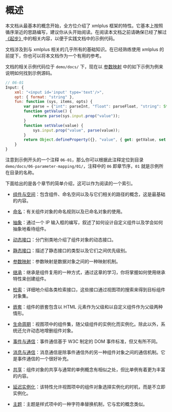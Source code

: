 # 概述

本文档从最基本的概念开始，全方位介绍了 xmlplus 框架的特性。它基本上按照循序渐近的思路编写，建议你从头开始阅读。在阅读本文档之前请确保已经了解过[《起步》](/getting-started)中的相关内容，以便于实践文档中的示例代码。

文档涉及到与 xmlplus 相关的几乎所有的基础知识。在已经熟练使用 xmlplus 的前提下，你也可以将本文档作为一个有用的参考。

文档的相关示例代码位于 `demo/docs/` 下，现在以 [参数映射](/docs#参数映射) 中的如下示例为例来说明如何找到示例源码。

```js
// 06-01
Input: {
    xml: "<input id='input' type='text'/>",
    opt: { format: "string" },
    fun: function (sys, items, opts) {
        var parse = {"int": parseInt, "float": parseFloat, "string": String}[opts.format];
        function getValue() {
            return parse(sys.input.prop("value"));
        }
        function setValue(value) {
            sys.input.prop("value", parse(value));
        }
        return Object.defineProperty({}, "value", { get: getValue, set: setValue });
    }
}
```

注意到示例开头的一个注释 `06-01`，那么你可以根据此注释定位到目录 `demo/docs/06-parameter-mapping/01/`，注释中的 `06` 即章节序，`01` 就是示例所在目录的名称。

下面给出的是各个章节的简单介绍，这可以作为阅读的一个索引。

- [组件与空间](/docs#组件与空间)：包含组件、命名空间以及与它们相关的路径的概念，这是最基础的内容。

- [命名](/docs#命名)：有关组件对象的命名规则以及已命名对象的使用。

- [抽象](/docs#抽象)：通过一个 IP 输入框的编写，叙述了如何设计自定义组件以及学会如何抽象地看待组件。

- [动态接口](/docs#动态接口)：分门别类地介绍了组件对象的动态接口。

- [静态接口](/docs#静态接口)：描述了静态接口的类型以及它们之间优先级别。

- [参数映射](/docs#参数映射)：参数映射是数据对象之间的一种映射机制。

- [继承](/docs#继承)：继承是组件复用的一种方式，通过这章的学习，你将掌握如何使用继承特性来创建组件。

- [检索](/docs#检索)：详细地介绍各类检索接口，这些接口通过视图项的搜索来得到目标组件对象集。

- [嵌套](/docs#嵌套)：组件的嵌套包含以 HTML 元素作为父级和以自定义组件作为父级两种情形。

- [生命周期](/docs#生命周期)：视图项中的组件集，随父级组件的实例化而实例化。除此以外，系统还允许动态地增删组件对象。

- [事件与通信](/docs#事件与通信)：事件通信基于 W3C 制定的 DOM 事件标准，但又有所不同。

- [消息与通信](/docs#消息与通信)：消息通信是除事件通信外的另一种组件对象之间的通信机制。它是事件通信的一个很好补充。

- [共享](/docs#共享)：组件对象的共享与通常的单例概念有相似之处，但比单例有着更为丰富的内容。

- [延迟实例化](/docs#延迟实例化)：该特性允许视图项中的组件对象选择实例化的时机，而是不立即实例化。

- [主题](/docs#主题)：主题是样式项中的一种字符串替换机制，它与宏的概念类似。